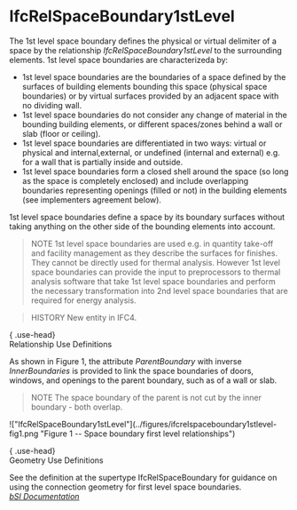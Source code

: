 IfcRelSpaceBoundary1stLevel
===========================
The 1st level space boundary defines the physical or virtual delimiter of a
space by the relationship _IfcRelSpaceBoundary1stLevel_ to the surrounding
elements. 1st level space boundaries are characterizeda by:  
  
* 1st level space boundaries are the boundaries of a space defined by the surfaces of building elements bounding this space (physical space boundaries) or by virtual surfaces provided by an adjacent space with no dividing wall.  
* 1st level space boundaries do not consider any change of material in the bounding building elements, or different spaces/zones behind a wall or slab (floor or ceiling).  
* 1st level space boundaries are differentiated in two ways: virtual or physical and internal,external, or undefined (internal and external) e.g. for a wall that is partially inside and outside.  
* 1st level space boundaries form a closed shell around the space (so long as the space is completely enclosed) and include overlapping boundaries representing openings (filled or not) in the building elements (see implementers agreement below).  
  
1st level space boundaries define a space by its boundary surfaces without
taking anything on the other side of the bounding elements into account.  
  
> NOTE  1st level space boundaries are used e.g. in quantity take-off and
> facility management as they describe the surfaces for finishes. They cannot
> be directly used for thermal analysis. However 1st level space boundaries
> can provide the input to preprocessors to thermal analysis software that
> take 1st level space boundaries and perform the necessary transformation
> into 2nd level space boundaries that are required for energy analysis.  
  
> HISTORY  New entity in IFC4.  
  
{ .use-head}  
Relationship Use Definitions  
  
As shown in Figure 1, the attribute _ParentBoundary_ with inverse
_InnerBoundaries_ is provided to link the space boundaries of doors, windows,
and openings to the parent boundary, such as of a wall or slab.  
  
> NOTE  The space boundary of the parent is not cut by the inner boundary -
> both overlap.  
  
!["IfcRelSpaceBoundary1stLevel"](../figures/ifcrelspaceboundary1stlevel-
fig1.png "Figure 1 -- Space boundary first level relationships")  
  
{ .use-head}  
Geometry Use Definitions  
  
See the definition at the supertype IfcRelSpaceBoundary for guidance on using
the connection geometry for first level space boundaries.  
[ _bSI
Documentation_](https://standards.buildingsmart.org/IFC/DEV/IFC4_2/FINAL/HTML/schema/ifcproductextension/lexical/ifcrelspaceboundary1stlevel.htm)


